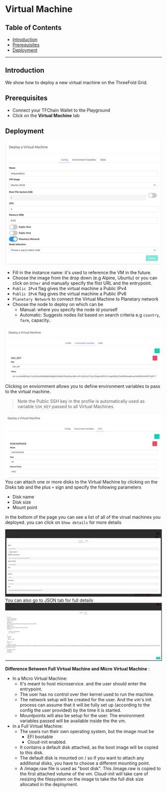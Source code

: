 <h1>Virtual Machine</h1>

<h2>Table of Contents</h2>

- [Introduction](#introduction)
- [Prerequisites](#prerequisites)
- [Deployment](#deployment)


***

## Introduction

We show how to deploy a new virtual machine on the ThreeFold Grid.

## Prerequisites

- Connect your TFChain Wallet to the Playground 
- Click on the **Virtual Machine** tab


## Deployment

![ ](./img/new_vm1.png)

- Fill in the instance name: it's used to reference the VM in the future.
- Choose the image from the drop down (e.g Alpine, Ubuntu) or you can click on `Other` and manually specify the flist URL and the entrypoint.
- `Public IPv4` flag gives the virtual machine a Public IPv4
- `Public IPv6` flag gives the virtual machine a Public IPv6
- `Planetary Network` to connect the Virtual Machine to Planetary network
- Choose the node to deploy on which can be
   - Manual: where you specify the node id yourself
   - Automatic: Suggests nodes list based on search criteria e.g `country`, `farm`, capacity..
  

![ ](../weblets/img/new_vm2.png)
Clicking on enviornment allows you to define environment variables to pass to the virtual machine. 
> Note the Public SSH key in the profile is automatically used as variable `SSH_KEY` passed to all Virtual Machines 

![ ](../weblets/img/new_vm3.png)
You can attach one or more disks to the Virtual Machine by clicking on the Disks tab and the plus `+` sign and specify the following parameters
   - Disk name 
   - Disk size
   - Mount point

in the bottom of the page you can see a list of all of the virual machines you deployed. you can click on `Show details` for more details

![ ](../weblets/img/weblet_vm5.png)
You can also go to JSON tab for full details
![ ](../weblets/img/weblet_vm6.png)



__Difference Between Full Virtual Machine and Micro Virtual Machine__ : 
   - In a Micro Virtual Machine:
      - It's meant to host microservice. and the user should enter the entrypoint.
      - The user has no control over ther kernel used to run the machine.
      - The network setup will be created for the user. And the vm's init process can assume that it will be fully set up (according to the config the user provided) by the time it is started. 
      - Mountpoints will also be setup for the user. The environment variables passed will be available inside the the vm.
   - In a Full Virtual Machine:   
      - The users run their own operating system, but the image must be
         - EFI bootable
         - Cloud-init enabled.
      - It contains a default disk attached, as the boot image will be copied to this disk.
      - The default disk is mounted on / so if you want to attach any additional disks, you have to choose a different mounting point.
      - A /image.raw file is used as "boot disk". This /image.raw is copied to the first attached volume of the vm. Cloud-init will take care of resizing the filesystem on the image to take the full disk size allocated in the deployment.